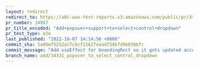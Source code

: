 ```yaml
---
layout: redirect
redirect_to: https://a8c-woo-test-reports.s3.amazonaws.com/public/pr/34967/e2e/index.html
pr_number: 34967
pr_title_encoded: "Add+popover+support+to+select+control+dropdown"
pr_test_type: e2e
last_published: "2022-10-07 14:14:56 +0000"
commit_sha: 5a69ef5252ac7c8cf1562feaad754b7d96658bfc
commit_message: "Add useEffect for boundingRect so it gets updated accordingly"
branch_name: add/34331_popover_to_select_control_dropdown
---
```

